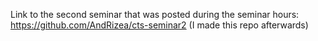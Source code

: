 Link to the second seminar that was posted during the seminar hours: https://github.com/AndRizea/cts-seminar2
(I made this repo afterwards)